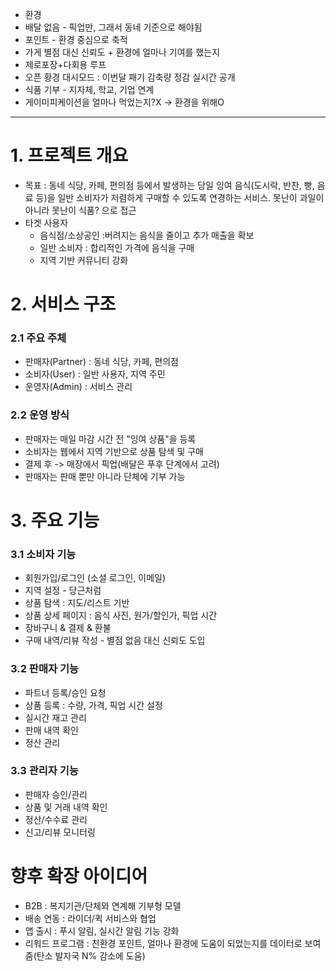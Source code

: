 - 환경
- 배달 없음 - 픽업만, 그래서 동네 기준으로 해야됨
- 포인트 - 환경 중심으로 축적
- 가게 별점 대신 신뢰도 + 환경에 얼마나 기여를 했는지
- 제로포장+다회용 루프
- 오픈 황경 대시모드 : 이번달 패기 감축량 정감 실시간 공개
- 식품 기부 - 지자체, 학교, 기업 연계
- 게이미피케이션을 얼마나 먹었는지?X -> 환경을 위해O



---
# 1. 프로젝트 개요
- 목표 : 동네 식당, 카페, 편의점 등에서 발생하는 당일 잉여 음식(도시락, 반찬, 빵, 음료 등)을 일반 소비자가 저렴하게 구매할 수 있도록 연경하는 서비스. 못난이 과일이 아니라 못난이 식품? 으로 접근
- 타겟 사용자
	- 음식점/소상공인 :버려지는 음식을 줄이고 추가 매출을 확보
	- 일반 소비자 : 합리적인 가격에 음식을 구매
	- 지역 기반 커뮤니티 강화

# 2. 서비스 구조
### 2.1 주요 주체
- 판매자(Partner) : 동네 식당, 카페, 편의점
- 소비자(User) : 일반 사용자, 지역 주민
- 운영자(Admin) : 서비스 관리

### 2.2 운영 방식
- 판매자는 매일 마감 시간 전 "잉여 상품"을 등록
- 소비자는 웹에서 지역 기반으로 상품 탐색 및 구매
- 결제 후 -> 매장에서 픽업(배달은 푸후 단계에서 고려)
- 판매자는 판매 뿐만 아니라 단체에 기부 가능

# 3. 주요 기능
### 3.1 소비자 기능
- 회원가입/로그인 (소셜 로그인, 이메일)
- 지역 설정 - 당근처럼
- 상품 탐색 : 지도/리스트 기반
- 상품 상세 페이지 : 음식 사진, 원가/할인가, 픽업 시간
- 장바구니 & 결제 & 환불
- 구매 내역/리뷰 작성 - 별점 없음 대신 신뢰도 도입

### 3.2 판매자 기능
- 파트너 등록/승인 요청
- 상품 등록 : 수량, 가격, 픽업 시간 설정
- 실시간 재고 관리
- 판매 내역 확인
- 정산 관리

### 3.3 관리자 기능
- 판매자 승인/관리
- 상품 및 거래 내역 확인
- 정산/수수료 관리
- 신고/리뷰 모니터링


# 향후 확장 아이디어
- B2B : 복지기관/단체와 연계해 기부형 모델
- 배송 연동 : 라이더/퀵 서비스와 협업
- 앱 출시 : 푸시 알림, 실시간 알림 기능 강화
- 리워드 프로그램 : 친환경 포인트, 얼마나 환경에 도움이 되었는지를 데이터로 보여줌(탄소 발자국 N% 감소에 도움)

